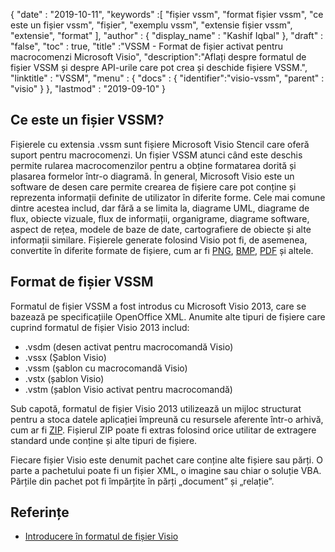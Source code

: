 {
  "date" : "2019-10-11",
  "keywords" :[ "fișier vssm", "format fișier vssm", "ce este un fișier vssm", "fișier", "exemplu vssm", "extensie fișier vssm", "extensie", "format" ],
  "author" : {
    "display_name" : "Kashif Iqbal"
},
  "draft" : "false",
  "toc" : true,
  "title" :"VSSM - Format de fișier activat pentru macrocomenzi Microsoft Visio",
  "description":"Aflați despre formatul de fișier VSSM și despre API-urile care pot crea și deschide fișiere VSSM.",
  "linktitle" : "VSSM",
  "menu" : {
    "docs" : {
	  "identifier":"visio-vssm",
      "parent" : "visio"
}
},
  "lastmod" : "2019-09-10"
}

## Ce este un fișier VSSM?

Fișierele cu extensia .vssm sunt fișiere Microsoft Visio Stencil care oferă suport pentru macrocomenzi. Un fișier VSSM atunci când este deschis permite rularea macrocomenzilor pentru a obține formatarea dorită și plasarea formelor într-o diagramă. În general, Microsoft Visio este un software de desen care permite crearea de fișiere care pot conține și reprezenta informații definite de utilizator în diferite forme. Cele mai comune dintre acestea includ, dar fără a se limita la, diagrame UML, diagrame de flux, obiecte vizuale, flux de informații, organigrame, diagrame software, aspect de rețea, modele de baze de date, cartografiere de obiecte și alte informații similare. Fișierele generate folosind Visio pot fi, de asemenea, convertite în diferite formate de fișiere, cum ar fi [PNG](/ro/Image/PNG/), [BMP](/ro/Image/BMP/), [PDF](/ro/pdf/) și altele.

## Format de fișier VSSM

Formatul de fișier VSSM a fost introdus cu Microsoft Visio 2013, care se bazează pe specificațiile OpenOffice XML. Anumite alte tipuri de fișiere care cuprind formatul de fișier Visio 2013 includ:

* .vsdm (desen activat pentru macrocomandă Visio)
* .vssx (Șablon Visio)
* .vssm (şablon cu macrocomandă Visio)
* .vstx (șablon Visio)
* .vstm (șablon Visio activat pentru macrocomandă)

Sub capotă, formatul de fișier Visio 2013 utilizează un mijloc structurat pentru a stoca datele aplicației împreună cu resursele aferente într-o arhivă, cum ar fi [ZIP](/ro/compression/zip/). Fișierul ZIP poate fi extras folosind orice utilitar de extragere standard unde conține și alte tipuri de fișiere.

Fiecare fișier Visio este denumit pachet care conține alte fișiere sau părți. O parte a pachetului poate fi un fișier XML, o imagine sau chiar o soluție VBA. Părțile din pachet pot fi împărțite în părți „document” și „relație”.

## Referințe ##

* [Introducere în formatul de fișier Visio](https://learn.microsoft.com/en-us/office/client-developer/visio/introduction-to-the-visio-file-formatvsdx)

